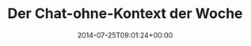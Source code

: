 ---
retweeted: false
source: <a href="http://twitter.com" rel="nofollow">Twitter Web Client</a>
entities:
  user_mentions:
  - name: Lucas Dohmen
    screen_name: moonbeamlabs
    indices:
    - '43'
    - '56'
    id_str: '28508951'
    id: '28508951'
  urls: []
  symbols: []
  media:
  - expanded_url: https://twitter.com/bascht/status/492595461203955712/photo/1
    indices:
    - '66'
    - '88'
    url: http://t.co/KGdXfZ7Arl
    media_url: http://pbs.twimg.com/media/BtYM9fsIIAEbESD.png
    id_str: '492595459861782529'
    id: '492595459861782529'
    media_url_https: https://pbs.twimg.com/media/BtYM9fsIIAEbESD.png
    sizes:
      medium:
        w: '241'
        h: '56'
        resize: fit
      large:
        w: '241'
        h: '56'
        resize: fit
      small:
        w: '241'
        h: '56'
        resize: fit
      thumb:
        w: '56'
        h: '56'
        resize: crop
    type: photo
    display_url: pic.twitter.com/KGdXfZ7Arl
  hashtags: []
display_text_range:
- '0'
- '88'
favorite_count: '1'
id_str: '492595461203955712'
truncated: false
retweet_count: '2'
id: '492595461203955712'
possibly_sensitive: false
created_at: Fri Jul 25 09:01:24 +0000 2014
favorited: false
full_text: Der Chat-ohne-Kontext der Woche. Heute mit [@moonbeamlabs](https://twitter.com/moonbeamlabs)
  und mir.
lang: de
extended_entities:
  media:
  - expanded_url: https://twitter.com/bascht/status/492595461203955712/photo/1
    indices:
    - '66'
    - '88'
    url: http://t.co/KGdXfZ7Arl
    media_url: http://pbs.twimg.com/media/BtYM9fsIIAEbESD.png
    id_str: '492595459861782529'
    id: '492595459861782529'
    media_url_https: https://pbs.twimg.com/media/BtYM9fsIIAEbESD.png
    sizes:
      medium:
        w: '241'
        h: '56'
        resize: fit
      large:
        w: '241'
        h: '56'
        resize: fit
      small:
        w: '241'
        h: '56'
        resize: fit
      thumb:
        w: '56'
        h: '56'
        resize: crop
    type: photo
    display_url: pic.twitter.com/KGdXfZ7Arl
tags:
- pesos:twitter
date: '2014-07-25T09:01:24+00:00'
src: https://twitter.com/bascht/status/492595461203955712
original_url: https://twitter.com/bascht/status/492595461203955712
type: twitter_tweet
media_url: https://img.bascht.com/twitter/pbs.twimg.com/media/BtYM9fsIIAEbESD.png
text: Der Chat-ohne-Kontext der Woche. Heute mit [@moonbeamlabs](https://twitter.com/moonbeamlabs)
  und mir.
title: Der Chat-ohne-Kontext der Woche

---